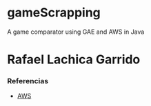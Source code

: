 # gameScrapping
A game comparator using GAE and AWS in Java

Rafael Lachica Garrido
==
### Referencias
- [AWS](http://docs.aws.amazon.com/AWSECommerceService/latest/GSG/ImplementinganA2SRequest.html)
